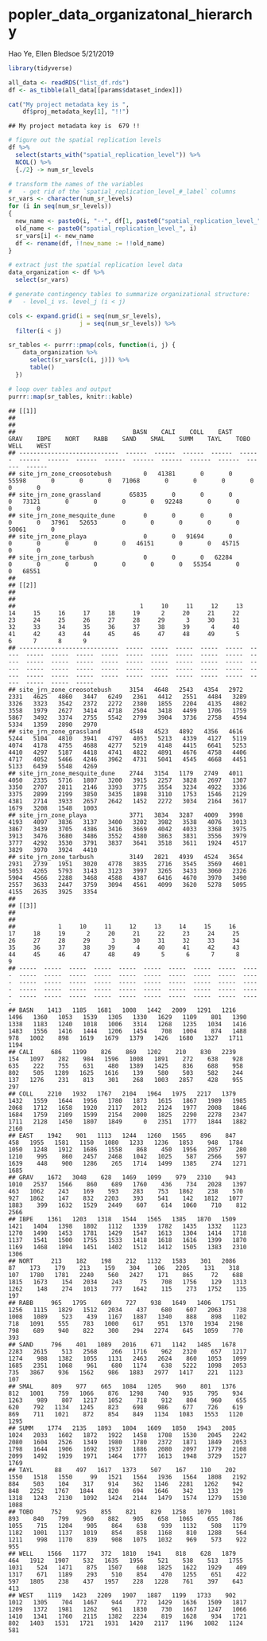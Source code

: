 popler\_data\_organizatonal\_hierarchy
================
Hao Ye, Ellen Bledsoe
5/21/2019

``` r
library(tidyverse)

all_data <- readRDS("list_df.rds")
df <- as_tibble(all_data[[params$dataset_index]])

cat("My project metadata key is ", 
    df$proj_metadata_key[1], "!!")
```

    ## My project metadata key is  679 !!

``` r
# figure out the spatial replication levels
df %>% 
  select(starts_with("spatial_replication_level")) %>%
  NCOL() %>%
  {./2} -> num_sr_levels
```

``` r
# transform the names of the variables
#   - get rid of the `spatial_replication_level_#_label` columns
sr_vars <- character(num_sr_levels)
for (i in seq(num_sr_levels))
{
  new_name <- paste0(i, "--", df[1, paste0("spatial_replication_level_", i, "_label")])
  old_name <- paste0("spatial_replication_level_", i)
  sr_vars[i] <- new_name
  df <- rename(df, !!new_name := !!old_name)
}
```

``` r
# extract just the spatial replication level data
data_organization <- df %>%
  select(sr_vars)
```

``` r
# generate contingency tables to summarize organizational structure:
#   - level_i vs. level_j (i < j)

cols <- expand.grid(i = seq(num_sr_levels), 
                    j = seq(num_sr_levels)) %>%
  filter(i < j)

sr_tables <- purrr::pmap(cols, function(i, j) {
    data_organization %>%
      select(sr_vars[c(i, j)]) %>%
      table()
  })
```

``` r
# loop over tables and output
purrr::map(sr_tables, knitr::kable)
```

    ## [[1]]
    ## 
    ## 
    ##                                 BASN    CALI    COLL    EAST    GRAV    IBPE    NORT    RABB    SAND    SMAL    SUMM    TAYL    TOBO    WELL    WEST
    ## ----------------------------  ------  ------  ------  ------  ------  ------  ------  ------  ------  ------  ------  ------  ------  ------  ------
    ## site_jrn_zone_creosotebush         0   41381       0       0   55598       0       0       0   71068       0       0       0       0       0       0
    ## site_jrn_zone_grassland        65835       0       0       0       0   73121       0       0       0       0   92248       0       0       0       0
    ## site_jrn_zone_mesquite_dune        0       0       0       0       0       0   37961   52653       0       0       0       0       0   50061       0
    ## site_jrn_zone_playa                0       0   91694       0       0       0       0       0       0   46151       0       0   45715       0       0
    ## site_jrn_zone_tarbush              0       0       0   62284       0       0       0       0       0       0       0   55354       0       0   68551
    ## 
    ## [[2]]
    ## 
    ## 
    ##                                   1     10     11     12     13     14     15     16     17     18     19      2     20     21     22     23     24     25     26     27     28     29      3     30     31     32     33     34     35     36     37     38     39      4     40     41     42     43     44     45     46     47     48     49      5      6      7      8      9
    ## ----------------------------  -----  -----  -----  -----  -----  -----  -----  -----  -----  -----  -----  -----  -----  -----  -----  -----  -----  -----  -----  -----  -----  -----  -----  -----  -----  -----  -----  -----  -----  -----  -----  -----  -----  -----  -----  -----  -----  -----  -----  -----  -----  -----  -----  -----  -----  -----  -----  -----  -----
    ## site_jrn_zone_creosotebush     3154   4648   2543   4354   2972   2331   4625   4860   3447   6249   2361   4412   2551   4484   3289   3326   3323   3542   2372   2272   2380   1855   2204   4135   4802   3558   1979   2627   3414   4718   2504   3418   4499   1706   1759   5867   3492   3374   2755   5542   2799   3904   3736   2758   4594   5334   1359   2890   2970
    ## site_jrn_zone_grassland        4548   4523   4892   4356   4616   5244   5104   4810   3941   4797   4053   5213   4339   4127   5119   4074   4178   4755   4688   4277   5219   4148   4415   6641   5253   4410   4297   5187   4418   4741   4822   4891   4676   4758   4406   4717   4052   5466   4246   3962   4731   5041   4545   4668   4451   5133   6439   5548   4269
    ## site_jrn_zone_mesquite_dune    2744   3154   1179   2749   4011   4050   2335   5716   1807   3200   3915   2257   3828   2697   1307   3350   2707   2811   2146   3393   3775   3554   3234   4922   3336   3375   2899   2199   3850   3435   1898   3110   1753   1546   2129   4381   2714   3933   2657   2642   1452   2272   3034   2164   3617   1679   3208   1548   1003
    ## site_jrn_zone_playa            3771   3834   3287   4009   3998   4193   4097   3836   3137   3400   3202   3982   3538   4076   3013   3867   3439   3705   4386   3416   3669   4042   4033   3368   3975   3913   3476   3680   3486   3552   4380   3863   3831   3556   3979   3777   4292   3530   3791   3837   3641   3518   3611   1924   4517   3829   3970   3924   4410
    ## site_jrn_zone_tarbush          3149   2821   4939   4524   3654   2931   2739   1951   3020   4778   3835   2716   3545   3569   4601   5053   4265   5793   3143   3123   3997   3265   3433   3060   2326   5904   4566   2288   3468   4588   4387   6416   4670   3970   3490   2557   3633   2447   3759   3094   4561   4099   3620   5278   5095   4155   2635   3925   3354
    ## 
    ## [[3]]
    ## 
    ## 
    ##            1     10     11     12     13     14     15     16     17     18     19      2     20     21     22     23     24     25     26     27     28     29      3     30     31     32     33     34     35     36     37     38     39      4     40     41     42     43     44     45     46     47     48     49      5      6      7      8      9
    ## -----  -----  -----  -----  -----  -----  -----  -----  -----  -----  -----  -----  -----  -----  -----  -----  -----  -----  -----  -----  -----  -----  -----  -----  -----  -----  -----  -----  -----  -----  -----  -----  -----  -----  -----  -----  -----  -----  -----  -----  -----  -----  -----  -----  -----  -----  -----  -----  -----  -----
    ## BASN    1413   1185   1681   1008   1442   2009   1291   1216   1496   1360   1053   1539   1305   1330   1629   1109    801   1390   1338   1183   1240   1018   1006   3314   1268   1235   1034   1416   1483   1556   1416   1444   1206   1454    708   1004    874   1488    978   1002    898   1619   1679   1379   1426   1680   1327   1711   1194
    ## CALI     686   1199    826    869   1202    210    830   2239    154   1097    282    984   1596   1008   1891    272    638    928    635    222    755    631    480   1389   1425    836    688    958    802    505   1289   1625   1616    139    580    503    582    244    137   1276    231    813    301    268   1003   2857    428    955    297
    ## COLL    2210   1932   1767   2104   1964   1975   2217   1379   1432   1559   1644   1956   1780   1873   1615   1867   1989   1985   2068   1712   1658   1920   2117   2012   2124   1977   2008   1846   1684   1759   2109   1599   2154   2000   1825   2290   2278   2347   1711   2128   1450   1807   1849      0   2351   1777   1844   1882   2160
    ## EAST    1942    901   1113   1244   1260   1565    896    847    458   1955   1581   1150   1080   1233   1236   1853    948   1784   1050   1248   1912   1686   1558    868    450   1956   2057    280   1210    995    860   2457   2468   1042   1025    587   2566    597   1639    448    900   1286    265   1714   1499   1385    274   1271   1685
    ## GRAV    1672   3048    628   1469   1099    979   2310    943   1010   2537   1566    860    689   1760    436    734   2028   1397    463   1062    243    169    593    283    753   1862    238    570    927   1862    147    832   2203    393    541    142   1812   1077   1883    399   1632   1529   2449    607    614   1060    710    812   2566
    ## IBPE    1361   1203   1318   1544   1565   1385   1870   1509   1421   1404   1398   1802   1112   1339   1782   1435   1332   1123   1270   1490   1453   1781   1429   1547   1613   1304   1414   1718   1137   1541   1500   1755   1533   1418   1618   1616   1399   1870   1169   1468   1894   1451   1402   1512   1412   1505   1383   2310   1306
    ## NORT     213    182    198    212   1132   1583    301   2086     87    173    179    213    159    304    106   2205    131    318    107   1780   1781   2240    560   2427    171    865     72    688   1815   1673    154   2034    243     75    708   1756    129   1313   1262    148    274   1013    777   1642    115    273   1752    135    197
    ## RABB     965   1795    609    727    938   1649   1406   1751   1256   1115   1829   1512   2034    437    680    607   2063    738   1008   1089    523    439   1167   1887   1340    888    898   1102    718   1091    555    783   1000    617    951   1370   1934   2198    798    689    940    822    300    294   2274    645   1059    770    393
    ## SAND     796    401   1089   2016    671   1142   1485   1678   2283   2615    513   2568    266   1716    962   2320    657   1217   1274    988   1382   1055   1131   2463   2624    860   1053   1099   1685   2351   1068    961    680   1174    638   5222   1098   2053    735   3867    936   1562    986   1883   2977   1417    221   1123    107
    ## SMAL     809    977    665   1084   1205    960    801   1376    812   1001    759   1066    876   1298    740    935    795    934   1263    989    807   1217   1052    718    912    804    960    655    620    792   1134   1245    823    698    986    677    726    619    869    711   1021    872    854    849   1134   1083   1553   1120   1295
    ## SUMM    1774   2135   1893   1804   1609   1850   1943   2085   1024   2033   1602   1872   1922   1458   1708   1530   2045   2242   2080   1604   2526   1349   1980   1780   2372   1871   1849   2053   1798   1644   1906   1692   1937   1886   2080   2097   1779   2108   2099   1492   1939   1971   1464   1777   1613   1948   3729   1527   1769
    ## TAYL      88    497   1617   1373    507    167    110    202   1550   1518   1550     99   1521   1564   1936   1564   1808   2192    884    503    104    317    914    362   1146   2281   1262    942    848   2252   1767   1844    820    694   1646    342    133    129   1318   1243   2130   1092   1424   2144   1479   1574   1279   1530   1088
    ## TOBO     752    925    855    821    829   1258   1079   1081    893    840    799    960    882    905    658   1065    655    786   1055    715   1204    905    864    638    939   1132    508   1179   1182   1001   1137   1019    854    858   1168    810   1288    564   1211    998   1170    839    908   1075   1032    969    573    922    955
    ## WELL    1566   1177    372   1810   1941    818    628   1879    464   1912   1907    532   1635   1956    521    538    513   1755   1031    524   1471    875   1507    608   1825   1622   1929    409   1317    671   1189    293    510    854    470   1255    651    422    597   1805    238    437   1957    228   1228    761    397    643    413
    ## WEST    1119   1423   2209   1907   1887   1199   1733    902   1012   1305    704   1467    944    772   1429   1636   1509   1817   1209   1372   1981   1262    961   1830    730   1667   1247   1066   1410   1341   1760   2115   1382   2234    819   1628    934   1721    802   1403   1531   1721   1931   1420   2117   1196   1082   1124    581
